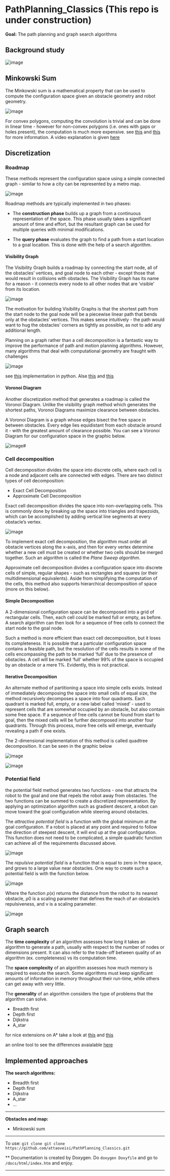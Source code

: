 # PathPlanning_Classics (This repo is under construction)
**Goal:** The path planning and graph search algorithms

## Background study

![image](https://user-images.githubusercontent.com/17289954/104181045-67a3de80-540e-11eb-9c31-03c801fa4514.png)

## Minkowski Sum

The Minkowski sum is a mathematical property that can be used to compute the configuration space given an obstacle geometry and robot geometry. 

![image](https://user-images.githubusercontent.com/17289954/104181950-f2d1a400-540f-11eb-9c3a-dbb4e71dd852.png)

For convex polygons, computing the convolution is trivial and can be done in linear time - however for non-convex polygons (i.e. ones with gaps or holes present), the computation is much more expensive. see [this](https://www.toptal.com/game/video-game-physics-part-ii-collision-detection-for-solid-objects) and [this](http://twistedoakstudios.com/blog/Post554_minkowski-sums-and-differences) for more information. A video explanation is given [here](https://www.youtube.com/watch?v=24L9z9tk6k0)

## Discretization

### **Roadmap**

These methods represent the configuration space using a simple connected graph - similar to how a city can be represented by a metro map. 

![image](https://user-images.githubusercontent.com/17289954/104284463-590f0300-54b2-11eb-97aa-670c368d42d4.png)

Roadmap methods are typically implemented in two phases:

- The **construction phase** builds up a graph from a continuous representation of the space. This phase usually takes a significant amount of time and effort, but the resultant graph can be used for multiple queries with minimal modifications.

- The **query phase** evaluates the graph to find a path from a start location to a goal location. This is done with the help of a search algorithm.

#### Visibility Graph

The Visibility Graph builds a roadmap by connecting the start node, all of the obstacles’ vertices, and goal node to each other - except those that would result in collisions with obstacles. The Visibility Graph has its name for a reason - it connects every node to all other nodes that are ‘visible’ from its location. 

![image](https://user-images.githubusercontent.com/17289954/104284811-f1a58300-54b2-11eb-8d0c-18a09e11044e.png)

The motivation for building Visibility Graphs is that the shortest path from the start node to the goal node will be a piecewise linear path that bends only at the obstacles’ vertices. This makes sense intuitively - the path would want to hug the obstacles’ corners as tightly as possible, as not to add any additional length. 

Planning on a graph rather than a cell decomposition is a fantastic way to improve the performance of path and motion planning algorithms. However, many algorithms that deal with computational geometry are fraught with challenges

![image](https://user-images.githubusercontent.com/17289954/104284902-18fc5000-54b3-11eb-9848-568b8a55ca93.png)

see [this](https://github.com/TaipanRex/pyvisgraph/tree/master/pyvisgraph) implementation in python.
Alse [this](https://github.com/rowanwins/visibility-graph) and [this](https://github.com/kevinzg/spholes)

#### Voronoi Diagram

Another discretization method that generates a roadmap is called the Voronoi Diagram. Unlike the visibility graph method which generates the shortest paths, Voronoi Diagrams maximize clearance between obstacles.

A Voronoi Diagram is a graph whose edges bisect the free space in between obstacles. Every edge lies equidistant from each obstacle around it - with the greatest amount of clearance possible. You can see a Voronoi Diagram for our configuration space in the graphic below. 

![image](https://user-images.githubusercontent.com/17289954/104288253-d7ba6f00-54b7-11eb-9fe3-b4790e9b0dac.png)#

### **Cell decomposition**

Cell decomposition divides the space into discrete cells, where each cell is a node and adjacent cells are connected with edges. There are two distinct types of cell decomposition:

- Exact Cell Decomposition
- Approximate Cell Decomposition

Exact cell decomposition divides the space into non-overlapping cells. This is commonly done by breaking up the space into triangles and trapezoids, which can be accomplished by adding vertical line segments at every obstacle’s vertex.

![image](https://user-images.githubusercontent.com/17289954/104288552-3f70ba00-54b8-11eb-9279-2ca8063cdd46.png)

To implement exact cell decomposition, the algorithm must order all obstacle vertices along the x-axis, and then for every vertex determine whether a new cell must be created or whether two cells should be merged together. Such an algorithm is called the *Plane Sweep algorithm*. 

Approximate cell decomposition divides a configuration space into discrete cells of simple, regular shapes - such as rectangles and squares (or their multidimensional equivalents). Aside from simplifying the computation of the cells, this method also supports hierarchical decomposition of space (more on this below). 

#### **Simple Decomposition**

A 2-dimensional configuration space can be decomposed into a grid of rectangular cells. Then, each cell could be marked full or empty, as before. A search algorithm can then look for a sequence of free cells to connect the start node to the goal node.

Such a method is more efficient than exact cell decomposition, but it loses its completeness. It is possible that a particular configuration space contains a feasible path, but the resolution of the cells results in some of the cells encompassing the path to be marked ‘full’ due to the presence of obstacles. A cell will be marked ‘full’ whether 99% of the space is occupied by an obstacle or a mere 1%. Evidently, this is not practical. 

#### **Iterative Decomposition**

An alternate method of partitioning a space into simple cells exists. Instead of immediately decomposing the space into small cells of equal size, the method recursively decomposes a space into four quadrants. Each quadrant is marked full, empty, or a new label called ‘mixed’ - used to represent cells that are somewhat occupied by an obstacle, but also contain some free space. If a sequence of free cells cannot be found from start to goal, then the mixed cells will be further decomposed into another four quadrants. Through this process, more free cells will emerge, eventually revealing a path if one exists.

The 2-dimensional implementation of this method is called quadtree decomposition. It can be seen in the graphic below

![image](https://user-images.githubusercontent.com/17289954/104289238-316f6900-54b9-11eb-9819-23241bb504ca.png)

![image](https://user-images.githubusercontent.com/17289954/104289424-68de1580-54b9-11eb-97ce-f842027cf7b9.png)

### **Potential field**

the potential field method generates two functions - one that attracts the robot to the goal and one that repels the robot away from obstacles. The two functions can be summed to create a discretized representation. By applying an optimization algorithm such as gradient descent, a robot can move toward the goal configuration while steering around obstacles. 

The *attractive potential field* is a function with the global minimum at the goal configuration. If a robot is placed at any point and required to follow the direction of steepest descent, it will end up at the goal configuration. This function does not need to be complicated, a simple quadratic function can achieve all of the requirements discussed above.

![image](https://user-images.githubusercontent.com/17289954/104290150-4993b800-54ba-11eb-8898-726649035499.png)

The *repulsive potential field* is a function that is equal to zero in free space, and grows to a large value near obstacles. One way to create such a potential field is with the function below. 

![image](https://user-images.githubusercontent.com/17289954/104290352-89f33600-54ba-11eb-82cf-e4e5296b0c1b.png)

Where the function ρ(x) returns the distance from the robot to its nearest obstacle, ρ0 is a scaling parameter that defines the reach of an obstacle’s repulsiveness, and ν is a scaling parameter. 

![image](https://user-images.githubusercontent.com/17289954/104290572-ca52b400-54ba-11eb-8f7b-76b9ea831ae6.png)

## Graph search

The **time complexity** of an algorithm assesses how long it takes an algorithm to generate a path, usually with respect to the number of nodes or dimensions present. It can also refer to the trade-off between quality of an algorithm (ex. completeness) vs its computation time.

The **space complexity** of an algorithm assesses how much memory is required to execute the search. Some algorithms must keep significant amounts of information in memory throughout their run-time, while others can get away with very little.

The **generality** of an algorithm considers the type of problems that the algorithm can solve.

- Breadth first
- Depth first
- Dijkstra
- A_star

for nice extensions on A* take a look at [this](http://theory.stanford.edu/~amitp/GameProgramming/Variations.html) and [this](https://movingai.com/astar-var.html)

an online tool to see the differences avaialable [here](https://qiao.github.io/PathFinding.js/visual/)

## Implemented approaches

**The search algorithms:**
- Breadth first 
- Depth first 
- Dijkstra 
- A_star 
- ...

_______________________________________________________________
**Obstacles and map:**
- Minkowski sum 

_______________________________________________________________
To use:
`git clone git clone https://github.com/attaoveisi/PathPlanning_Classics.git`


** Documentation is created by Doxygen. Do `doxygen Doxyfile` and go to `/docs/html/index.htm` and enjoy.
_______________________________________________________________
